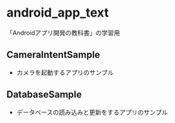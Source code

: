 # android_app_text
 「Androidアプリ開発の教科書」の学習用
 <br>
## CameraIntentSample
- カメラを起動するアプリのサンプル
## DatabaseSample
- データベースの読み込みと更新をするアプリのサンプル
